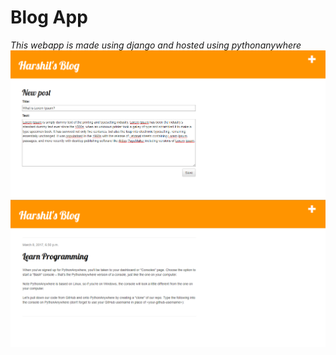 # Blog App 
<i>This webapp is made using django and hosted using pythonanywhere <br>
![ss1](https://github.com/haershily/blogApp/blob/master/Screenshot%20(37).png)
![ss2](https://github.com/haershily/blogApp/blob/master/Screenshot%20(38).png)
